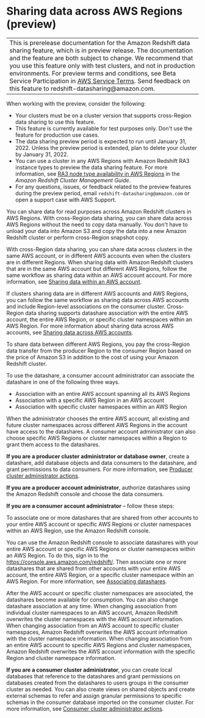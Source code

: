 # Sharing data across AWS Regions \(preview\)<a name="across-region"></a>


|  | 
| --- |
| This is prerelease documentation for the Amazon Redshift data sharing feature, which is in preview release\. The documentation and the feature are both subject to change\. We recommend that you use this feature only with test clusters, and not in production environments\. For preview terms and conditions, see Beta Service Participation in [AWS Service Terms](https://aws.amazon.com/service-terms/)\. Send feedback on this feature to redshift\-datasharing@amazon\.com\.   | 

When working with the preview, consider the following:
+ Your clusters must be on a cluster version that supports cross\-Region data sharing to use this feature\. 
+ This feature is currently available for test purposes only\. Don't use the feature for production use cases\.
+  The data sharing preview period is expected to run until January 31, 2022\. Unless the preview period is extended, plan to delete your cluster by January 31, 2022\.
+ You can use a cluster in any AWS Regions with Amazon Redshift RA3 instance types to preview the data sharing feature\. For more information, see [RA3 node type availability in AWS Regions](https://docs.aws.amazon.com/redshift/latest/mgmt/working-with-clusters.html#ra3-regions) in the *Amazon Redshift Cluster Management Guide*\.
+ For any questions, issues, or feedback related to the preview features during the preview period, email `redshift-datasharing@amazon.com` or open a support case with AWS Support\. 

You can share data for read purposes across Amazon Redshift clusters in AWS Regions\. With cross\-Region data sharing, you can share data across AWS Regions without the need to copy data manually\. You don't have to unload your data into Amazon S3 and copy the data into a new Amazon Redshift cluster or perform cross\-Region snapshot copy\.

With cross\-Region data sharing, you can share data across clusters in the same AWS account, or in different AWS accounts even when the clusters are in different Regions\. When sharing data with Amazon Redshift clusters that are in the same AWS account but different AWS Regions, follow the same workflow as sharing data within an AWS account account\. For more information, see [Sharing data within an AWS account](within-account.md)\.

If clusters sharing data are in different AWS accounts and AWS Regions, you can follow the same workflow as sharing data across AWS accounts and include Region\-level associations on the consumer cluster\. Cross\-Region data sharing supports datashare association with the entire AWS account, the entire AWS Region, or specific cluster namespaces within an AWS Region\. For more information about sharing data across AWS accounts, see [Sharing data across AWS accounts](across-account.md)\.

To share data between different AWS Regions, you pay the cross\-Region data transfer from the producer Region to the consumer Region based on the price of Amazon S3 in addition to the cost of using your Amazon Redshift cluster\. 

To use the datashare, a consumer account administrator can associate the datashare in one of the following three ways\.
+ Association with an entire AWS account spanning all its AWS Regions
+ Association with a specific AWS Region in an AWS account
+ Association with specific cluster namespaces within an AWS Region

When the administrator chooses the entire AWS account, all existing and future cluster namespaces across different AWS Regions in the account have access to the datashares\. A consumer account administrator can also choose specific AWS Regions or cluster namespaces within a Region to grant them access to the datashares\.

**If you are a producer cluster administrator or database owner**, create a datashare, add database objects and data consumers to the datashare, and grant permissions to data consumers\. For more information, see [Producer cluster administrator actions](producer-cluster-admin.md)\.

**If you are a producer account administrator**, authorize datashares using  the Amazon Redshift console and choose the data consumers\. 

**If you are a consumer account administrator** – follow these steps:

To associate one or more datashares that are shared from other accounts to your entire AWS account or specific AWS Regions or cluster namespaces within an AWS Region, use the Amazon Redshift console\. 

You can use the Amazon Redshift console to associate datashares with your entire AWS account or specific AWS Regions or cluster namespaces within an AWS Region\. To do this, sign in to the [https://console\.aws\.amazon\.com/redshift/](https://console.aws.amazon.com/redshift/)\. Then associate one or more datashares that are shared from other accounts with your entire AWS account, the entire AWS Region, or a specific cluster namespace within an AWS Region\. For more information, see [Associating datashares](associate-datashare-console.md)\.

After the AWS account or specific cluster namespaces are associated, the datashares become available for consumption\. You can also change datashare association at any time\. When changing association from individual cluster namespaces to an AWS account, Amazon Redshift overwrites the cluster namespaces with the AWS account information\. When changing association from an AWS account to specific cluster namespaces, Amazon Redshift overwrites the AWS account information with the cluster namespace information\. When changing association from an entire AWS account to specific AWS Regions and cluster namespaces, Amazon Redshift overwrites the AWS account information with the specific Region and cluster namespace information\.

**If you are a consumer cluster administrator**, you can create local databases that reference to the datashares and grant permissions on databases created from the datashares to users groups in the consumer cluster as needed\. You can also create views on shared objects and create external schemas to refer and assign granular permissions to specific schemas in the consumer database imported on the consumer cluster\. For more information, see [Consumer cluster administrator actions](consumer-cluster-admin.md)\.